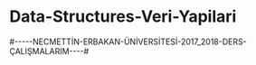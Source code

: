 # Data-Structures-Veri-Yapilari #
#-----NECMETTİN-ERBAKAN-ÜNİVERSİTESİ-2017_2018-DERS-ÇALIŞMALARIM----#
